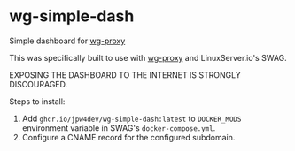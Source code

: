 # wg-simple-dash
Simple dashboard for [wg-proxy](https://github.com/jpw4dev/wg-proxy)

This was specifically built to use with [wg-proxy](https://github.com/jpw4dev/wg-proxy) and LinuxServer.io's SWAG.

EXPOSING THE DASHBOARD TO THE INTERNET IS STRONGLY DISCOURAGED.

Steps to install:

1. Add `ghcr.io/jpw4dev/wg-simple-dash:latest` to `DOCKER_MODS` environment variable in SWAG's `docker-compose.yml`.
2. Configure a CNAME record for the configured subdomain.
